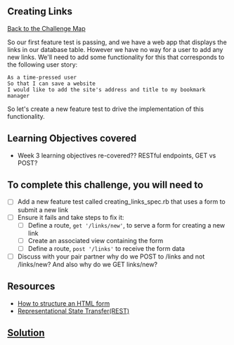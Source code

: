 ## Creating Links

[Back to the Challenge Map](00_challenge_map.md)

So our first feature test is passing, and we have a web app that displays the links in our database table.  However we have no way for a user to add any new links.  We'll need to add some functionality for this that corresponds to the following user story:

```
As a time-pressed user
So that I can save a website
I would like to add the site's address and title to my bookmark manager
```
So let's create a new feature test to drive the implementation of this functionality.

## Learning Objectives covered

* Week 3 learning objectives re-covered?? RESTful endpoints, GET vs POST?

## To complete this challenge, you will need to

- [ ] Add a new feature test called creating_links_spec.rb that uses a form to submit a new link
- [ ] Ensure it fails and take steps to fix it:
  - [ ] Define a route, `get '/links/new'`, to serve a form for creating a new link
  - [ ] Create an associated view containing the form
  - [ ] Define a route, `post '/links'` to receive the form data
- [ ] Discuss with your pair partner why do we POST to /links and not /links/new? And also why do we GET links/new?

## Resources

* [How to structure an HTML form](https://developer.mozilla.org/en-US/docs/Web/Guide/HTML/Forms/How_to_structure_an_HTML_form)
* [Representational State Transfer(REST)](https://en.wikipedia.org/wiki/Representational_state_transfer)

## [Solution](solutions/11.md)
